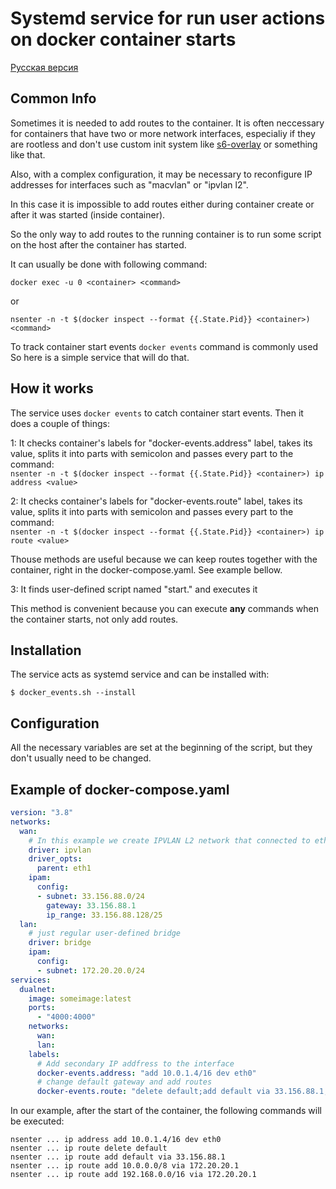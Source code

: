 # Systemd service for run user actions on docker container starts 
[Русская версия](README_RU.md)

## Common Info

Sometimes it is needed to add routes to the container. It is often neccessary for containers that have two or more network interfaces, especialiy if they are rootless and don't use custom init system like [s6-overlay](https://github.com/just-containers/s6-overlay) or something like that.

Also, with a complex configuration, it may be necessary to reconfigure IP addresses for interfaces such as "macvlan" or "ipvlan l2".

In this case it is impossible to add routes either during container create or after it was started (inside container).

So the only way to add routes to the running container is to run some script on the host after the container has started.

It can usually be done with following command:
```
docker exec -u 0 <container> <command>
```
or
```
nsenter -n -t $(docker inspect --format {{.State.Pid}} <container>) <command>
```
To track container start events ```docker events``` command is commonly used
So here is a simple service that will do that.

## How it works

The service uses ```docker events``` to catch container start events. Then it does a couple of things:

1: It checks container's labels for "docker-events.address" label, takes its value, splits it into parts with semicolon and passes every part to the command:  
```nsenter -n -t $(docker inspect --format {{.State.Pid}} <container>) ip address <value>```

2: It checks container's labels for "docker-events.route" label, takes its value, splits it into parts with semicolon and passes every part to the command:  
```nsenter -n -t $(docker inspect --format {{.State.Pid}} <container>) ip route <value>```

Thouse methods are useful because we can keep routes together with the container, right in the docker-compose.yaml. See example bellow.

3: It finds user-defined script named "start.<container>" and executes it

This method is convenient because you can execute **any** commands when the container starts, not only add routes.

## Installation

The service acts as systemd service and can be installed with:
```
$ docker_events.sh --install
```

## Configuration

All the necessary variables are set at the beginning of the script, but they don't usually need to be changed.

## Example of docker-compose.yaml

``` yaml
version: "3.8"
networks:
  wan:
    # In this example we create IPVLAN L2 network that connected to eth1 interface 
    driver: ipvlan
    driver_opts:
      parent: eth1
    ipam:
      config:
      - subnet: 33.156.88.0/24
        gateway: 33.156.88.1
        ip_range: 33.156.88.128/25
  lan:
    # just regular user-defined bridge
    driver: bridge
    ipam:
      config:
      - subnet: 172.20.20.0/24
services:
  dualnet:
    image: someimage:latest
    ports:
      - "4000:4000"
    networks: 
      wan:
      lan:
    labels: 
      # Add secondary IP addfress to the interface
      docker-events.address: "add 10.0.1.4/16 dev eth0"   
      # change default gateway and add routes
      docker-events.route: "delete default;add default via 33.156.88.1;add 10.0.0.0/8 via 172.20.20.1;add 192.168.0.0/16 via 172.20.20.1" 

```
In our example, after the start of the container, the following commands will be executed:
```
nsenter ... ip address add 10.0.1.4/16 dev eth0
nsenter ... ip route delete default
nsenter ... ip route add default via 33.156.88.1
nsenter ... ip route add 10.0.0.0/8 via 172.20.20.1
nsenter ... ip route add 192.168.0.0/16 via 172.20.20.1
```

